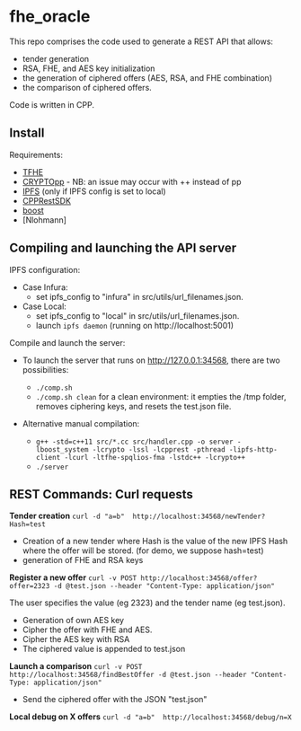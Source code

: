 fhe_oracle
==========
This repo comprises the code used to generate a REST API that allows:
- tender generation
- RSA, FHE, and AES key initialization 
- the generation of ciphered offers (AES, RSA, and FHE combination)
- the comparison of ciphered offers. 

Code is written in CPP. 


Install
-------
Requirements:

* [TFHE](http://tfhe.github.io/tfhe/installation.html)
* [CRYPTOpp](https://www.cryptopp.com/wiki/Linux#Distribution_Package) - NB: an issue may occur with ++ instead of pp
* [IPFS](https://github.com/vasild/cpp-ipfs-http-client) (only if IPFS config is set to local)
* [CPPRestSDK](https://github.com/microsoft/cpprestsdk/wiki/How-to-build-for-Linux)
* [boost](https://www.boost.org/doc/libs/1_61_0/more/getting_started/unix-variants.html)
* [Nlohmann]

Compiling and launching the API server
--------------------------------------

IPFS configuration: 
* Case Infura: 
    * set ipfs_config to "infura" in src/utils/url_filenames.json.
* Case Local:
    * set ipfs_config to "local" in src/utils/url_filenames.json.
    * launch `ipfs daemon` (running on http://localhost:5001)

Compile and launch the server: 
* To launch the server that runs on http://127.0.0.1:34568, there are two possibilities:
    * `./comp.sh` 
    * `./comp.sh clean` for a clean environment: it empties the /tmp folder, removes ciphering keys, and resets the test.json file.

* Alternative manual compilation:
   * `g++ -std=c++11 src/*.cc src/handler.cpp -o server -lboost_system -lcrypto -lssl -lcpprest -pthread -lipfs-http-client -lcurl -ltfhe-spqlios-fma -lstdc++ -lcrypto++`
   * `./server`

REST Commands: Curl requests
----------------------------
__Tender creation__ `curl -d "a=b"  http://localhost:34568/newTender?Hash=test`

* Creation of a new tender where Hash is the value of the new IPFS Hash where the offer will be stored. (for demo, we suppose hash=test)
* generation of FHE and RSA keys 

__Register a new offer__ `curl -v POST http://localhost:34568/offer?offer=2323 -d @test.json --header "Content-Type: application/json"`

The user specifies the value (eg 2323) and the tender name (eg test.json).

* Generation of own AES key
* Cipher the offer with FHE and AES.
* Cipher the AES key with RSA 
* The ciphered value is appended to test.json

__Launch a comparison__ `curl -v POST  http://localhost:34568/findBestOffer -d @test.json --header "Content-Type: application/json"`

* Send the ciphered offer with the JSON "test.json"

__Local debug on X offers__  `curl -d "a=b"  http://localhost:34568/debug/n=X`

